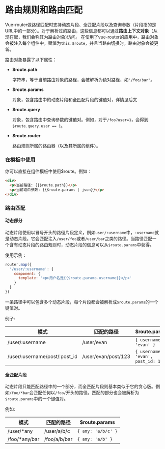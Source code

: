 # 路由规则和路由匹配

Vue-router做路径匹配时支持动态片段、全匹配片段以及查询参数（片段指的是URL中的一部分）。对于解析过的路由，这些信息都可以通过**路由上下文对象**（从现在起，我们会称其为路由对象)访问。
在使用了vue-router的应用中，路由对象会被注入每个组件中，赋值为`this.$route`，并且当路由切换时，路由对象会被更新。

路由对象暴露了以下属性：

- **$route.path**

  字符串，等于当前路由对象的路径，会被解析为绝对路径，如`"/foo/bar"`。

- **$route.params**

  对象，包含路由中的动态片段和全匹配片段的键值对，详情见后文

- **$route.query**

  对象，包含路由中查询参数的键值对。例如，对于`/foo?user=1`，会得到`$route.query.user == 1`。

- **$route.router**

  路由规则所属的路由器（以及其所属的组件）。

### 在模板中使用

你可以直接在组件模板中使用$route。例如：

``` html
<div>
  <p>当前路径: {{$route.path}}</p>
  <p>当前路由参数: {{$route.params | json}}</p>
</div>
```

### 路由匹配

#### 动态部分

动态片段使用以冒号开头的路径片段定义，例如`user/:username`中，`:username`就是动态片段。它会匹配注入`/user/foo`或者`/user/bar`之类的路径。当路径匹配一个含有动态片段的路由规则时，动态片段的信息可以从`$route.params`中获得。

使用示例：

``` js
router.map({
  '/user/:username': {
    component: {
      template: '<p>用户名是{{$route.params.username}}</p>'
    }
  }
})
```

一条路径中可以包含多个动态片段，每个片段都会被解析成`$route.params`的一个键值对。

例子:

| 模式 | 匹配的路径 | $route.params |
|---------|------|--------|
| /user/:username | /user/evan | `{ username: 'evan' }` |
| /user/:username/post/:post_id | /user/evan/post/123 | `{ username: 'evan', post_id: 123 }` |

#### 全匹配片段

动态片段只能匹配路径中的一个部分，而全匹配片段则基本类似于它的贪心版。例如`/foo/*bar`会匹配任何以`/foo/`开头的路径。匹配的部分也会被解析为`$route.params`中的一个键值对。

例如:

| 模式 | 匹配的路径 | $route.params |
|---------|------|--------|
| /user/*any | /user/a/b/c | `{ any: 'a/b/c' }` |
| /foo/*any/bar | /foo/a/b/bar | `{ any: 'a/b' }` |
